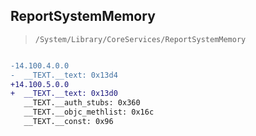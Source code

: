 ## ReportSystemMemory

> `/System/Library/CoreServices/ReportSystemMemory`

```diff

-14.100.4.0.0
-  __TEXT.__text: 0x13d4
+14.100.5.0.0
+  __TEXT.__text: 0x13d0
   __TEXT.__auth_stubs: 0x360
   __TEXT.__objc_methlist: 0x16c
   __TEXT.__const: 0x96

```

